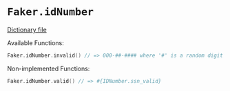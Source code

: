 # `Faker.idNumber`

[Dictionary file](../src/main/resources/locales/en/id_number.yml)

Available Functions:  
```kotlin
Faker.idNumber.invalid() // => 000-##-#### where '#' is a random digit
```

Non-implemented Functions:  
```kotlin
Faker.idNumber.valid() // => #{IDNumber.ssn_valid}
```
